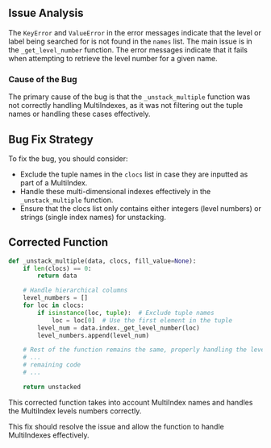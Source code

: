 ## Issue Analysis
The `KeyError` and `ValueError` in the error messages indicate that the level or label being searched for is not found in the `names` list. The main issue is in the `_get_level_number` function. The error messages indicate that it fails when attempting to retrieve the level number for a given name.

### Cause of the Bug
The primary cause of the bug is that the `_unstack_multiple` function was not correctly handling MultiIndexes, as it was not filtering out the tuple names or handling these cases effectively.

## Bug Fix Strategy
To fix the bug, you should consider:
- Exclude the tuple names in the `clocs` list in case they are inputted as part of a MultiIndex.
- Handle these multi-dimensional indexes effectively in the `_unstack_multiple` function.
- Ensure that the clocs list only contains either integers (level numbers) or strings (single index names) for unstacking.

## Corrected Function
```python
def _unstack_multiple(data, clocs, fill_value=None):
    if len(clocs) == 0:
        return data

    # Handle hierarchical columns
    level_numbers = []
    for loc in clocs:
        if isinstance(loc, tuple):  # Exclude tuple names
            loc = loc[0]  # Use the first element in the tuple
        level_num = data.index._get_level_number(loc)
        level_numbers.append(level_num)

    # Rest of the function remains the same, properly handling the level numbers
    # ...
    # remaining code
    # ...

    return unstacked
```

This corrected function takes into account MultiIndex names and handles the MultiIndex levels numbers correctly.

This fix should resolve the issue and allow the function to handle MultiIndexes effectively.